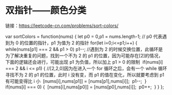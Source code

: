 <!--
 * @Author: ChenPeng
 * @LastEditors: ChenPeng
 * @LastEditTime: 2021-09-01 00:03:41
-->

# 双指针——颜色分类

链接：https://leetcode-cn.com/problems/sort-colors/

var sortColors = function(nums) {
let p0 = 0,p1 = nums.length-1; // p0 代表遇到为 0 的位置的指针，p1 为值为 2 的指针
for(let i=0;i<=p1;i++) {
​ while(nums[p1] === 2 && p1 > 0) p1--; //遇到为 2 的时候交换位置，此循环是为了解决重复的问题，找到一个不为 2 的 p1 的位置，因为可能存在[2]的情况，下面的逻辑还会进行，可能出现 p1 为负值，所以加上 p1 > 0 的限制
​ if(nums[i] === 2 && i <= p1) { //[2,2,0]因为在进入一个 for 循环之后，会有一个 while 循环寻找不为 2 的 p1 的位置，此时 i 没有变，而 p1 的值在变化，所以就要考虑到 p1 有可能变得比 i 小
​ [nums[i],nums[p1]] = [nums[p1],nums[i]];
​ p1--;
​ }
​ if(nums[i] === 0) {
​ [nums[i],nums[p0]] = [nums[p0],nums[i]];
​ p0++;
​ }
}
};
